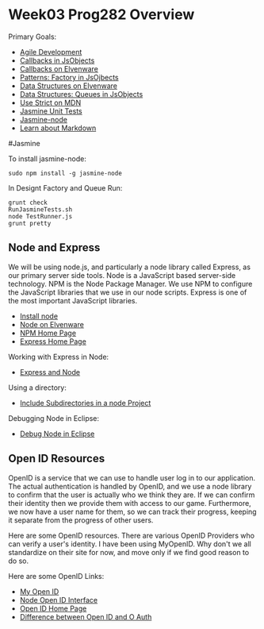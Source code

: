 Week03 Prog282 Overview
===============

Primary Goals:

- [Agile Development](http://bit.ly/1qf6V4t)
- [Callbacks in JsObjects][JsObjectCallbacks]
- [Callbacks on Elvenware][ElvenwareCallbacks]
- [Patterns: Factory in JsOjbects][Factory]
- [Data Structures on Elvenware][DataStructures]
- [Data Structures: Queues in JsObjects][Queue]
- [Use Strict on MDN][UseStrict]
- [Jasmine Unit Tests][Jasmine]
- [Jasmine-node](https://github.com/mhevery/jasmine-node)
- [Learn about Markdown]()

#Jasmine

To install jasmine-node:

    sudo npm install -g jasmine-node
    
In Designt Factory and Queue Run:

    grunt check
    RunJasmineTests.sh
    node TestRunner.js
    grunt pretty
    
Node and Express
----------------

We will be using node.js, and particularly a node library called Express, as
our primary server side tools. Node is a JavaScript based server-side
technology. NPM is the Node Package Manager. We use NPM to configure the
JavaScript libraries that we use in our node scripts. Express is one of the
most important JavaScript libraries. 

- [Install node](http://nodejs.org/)
- [Node on Elvenware](http://elvenware.com/charlie/development/web/JavaScript/NodeJs.html)
- [NPM Home Page](https://npmjs.org/)
- [Express Home Page](http://expressjs.com/)


Working with Express in Node:

- [Express and Node](http://www.elvenware.com/charlie/development/web/JavaScript/NodeJs.html#using-express)

Using a directory:

- [Include Subdirectories in a node Project](http://www.elvenware.com/charlie/development/web/JavaScript/NodeJs.html#using-a-directory-with-app.use)

Debugging Node in Eclipse:

- [Debug Node in Eclipse](http://elvenware.com/charlie/development/web/JavaScript/NodeJs.html#debug-node-in-eclipse)

Open ID Resources
-----------------

OpenID is a service that we can use to handle user log in to our application.
The actual authentication is handled by OpenID, and we use a node library to
confirm that the user is actually who we think they are. If we can confirm 
their identity then we provide them with access to our game. Furthermore, we 
now have a user name for them, so we can track their progress, keeping it 
separate from the progress of other users.

Here are some OpenID resources. There are various OpenID Providers who can 
verify a user's identity. I have been using MyOpenID. Why don't we all 
standardize on their site for now, and move only if we find good reason to do 
so.

Here are some OpenID Links:

- [My Open ID](https://www.myopenid.com)
- [Node Open ID Interface](https://github.com/havard/node-openid)
- [Open ID Home Page](http://openid.net/)
- [Difference between Open ID and O Auth](http://stackoverflow.com/questions/1087031/whats-the-difference-between-openid-and-oauth)

[JsObjectCallbacks]: https://github.com/charliecalvert/JsObjects/blob/master/JavaScript/Functions/README.md
[ElvenwareCallbacks]: http://elvenware.com/charlie/development/web/JavaScript/JavaScriptFunctions.html#callbacks-passing-functions-as-parameters
[UseStrict]: https://developer.mozilla.org/en-US/docs/Web/JavaScript/Reference/Functions_and_function_scope/Strict_mode
[Queue]: https://github.com/charliecalvert/JsObjects/tree/master/JavaScript/Design/SimpleQueue
[Factory]: https://github.com/charliecalvert/JsObjects/tree/master/JavaScript/Design/FactorySimple01
[Jasmine]: https://github.com/charliecalvert/JsObjects/tree/master/JavaScript/UnitTests
[DataStructures]: http://www.elvenware.com/charlie/development/web/JavaScript/DataStructures.html